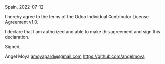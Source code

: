 Spain, 2022-07-12

I hereby agree to the terms of the Odoo Individual Contributor License
Agreement v1.0.

I declare that I am authorized and able to make this agreement and sign this
declaration.

Signed,

Angel Moya amoyapardo@gmail.com https://github.com/angelmoya